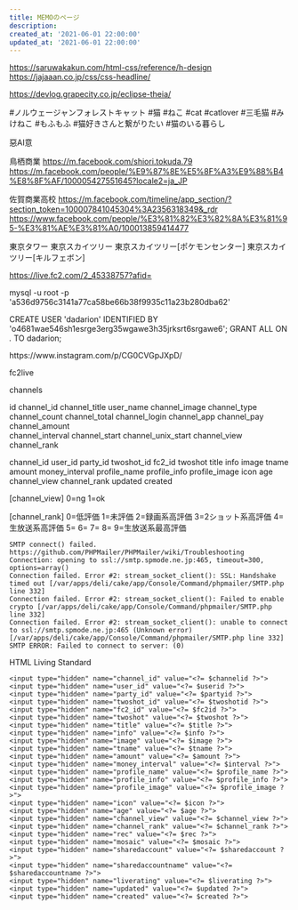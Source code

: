 ```yaml
---
title: MEMOのページ
description: 
created_at: '2021-06-01 22:00:00'
updated_at: '2021-06-01 22:00:00'
---
```


https://saruwakakun.com/html-css/reference/h-design
https://jajaaan.co.jp/css/css-headline/

https://devlog.grapecity.co.jp/eclipse-theia/

#ノルウェージャンフォレストキャット #猫 #ねこ #cat #catlover #三毛猫 #みけねこ #もふもふ #猫好きさんと繋がりたい #猫のいる暮らし

惡AI意


鳥栖商業
https://m.facebook.com/shiori.tokuda.79
https://m.facebook.com/people/%E9%87%8E%E5%8F%A3%E9%88%B4%E8%8F%AF/100005427551645?locale2=ja_JP


佐賀商業高校
https://m.facebook.com/timeline/app_section/?section_token=100007841045304%3A2356318349&_rdr
https://www.facebook.com/people/%E3%81%82%E3%82%8A%E3%81%95-%E3%81%AE%E3%81%A0/100013859414477


東京タワー
東京スカイツリー
東京スカイツリー[ポケモンセンター]
東京スカイツリー[キルフェボン]


https://live.fc2.com/2_45338757?afid=

mysql -u root -p 'a536d9756c3141a77ca58be66b38f9935c11a23b280dba62'
	
CREATE USER 'dadarion' IDENTIFIED BY 'o4681wae546sh1esrge3erg35wgawe3h35jrksrt6srgawe6';
GRANT ALL ON *.* TO dadarion;


<div>
https://www.instagram.com/p/CG0CVGpJXpD/
</div>


fc2live

channels


id
channel_id
channel_title
user_name
channel_image
channel_type
channel_count
channel_total
channel_login
channel_app
channel_pay
channel_amount	
channel_interval
channel_start
channel_unix_start
channel_view
channel_rank



channel_id
user_id
party_id
twoshot_id
fc2_id
twoshot
title
info
image
tname
amount
money_interval
profile_name
profile_info
profile_image
icon
age
channel_view
channel_rank
updated
created


[channel_view]
0=ng
1=ok

[channel_rank]
0=低評価
1=未評価
2=録画系高評価
3=2ショット系高評価
4=生放送系高評価
5=
6=
7=
8=
9=生放送系最高評価



```
SMTP connect() failed. https://github.com/PHPMailer/PHPMailer/wiki/Troubleshooting
Connection: opening to ssl://smtp.spmode.ne.jp:465, timeout=300, options=array()
Connection failed. Error #2: stream_socket_client(): SSL: Handshake timed out [/var/apps/deli/cake/app/Console/Command/phpmailer/SMTP.php line 332]
Connection failed. Error #2: stream_socket_client(): Failed to enable crypto [/var/apps/deli/cake/app/Console/Command/phpmailer/SMTP.php line 332]
Connection failed. Error #2: stream_socket_client(): unable to connect to ssl://smtp.spmode.ne.jp:465 (Unknown error) [/var/apps/deli/cake/app/Console/Command/phpmailer/SMTP.php line 332]
SMTP ERROR: Failed to connect to server: (0)
```


HTML Living Standard



```
<input type="hidden" name="channel_id" value="<?= $channelid ?>">
<input type="hidden" name="user_id" value="<?= $userid ?>">
<input type="hidden" name="party_id" value="<?= $partyid ?>">
<input type="hidden" name="twoshot_id" value="<?= $twoshotid ?>">
<input type="hidden" name="fc2_id" value="<?= $fc2id ?>">
<input type="hidden" name="twoshot" value="<?= $twoshot ?>">
<input type="hidden" name="title" value="<?= $title ?>">
<input type="hidden" name="info" value="<?= $info ?>">
<input type="hidden" name="image" value="<?= $image ?>">
<input type="hidden" name="tname" value="<?= $tname ?>">
<input type="hidden" name="amount" value="<?= $amount ?>">
<input type="hidden" name="money_interval" value="<?= $interval ?>">
<input type="hidden" name="profile_name" value="<?= $profile_name ?>">
<input type="hidden" name="profile_info" value="<?= $profile_info ?>">
<input type="hidden" name="profile_image" value="<?= $profile_image ?>">
<input type="hidden" name="icon" value="<?= $icon ?>">
<input type="hidden" name="age" value="<?= $age ?>">
<input type="hidden" name="channel_view" value="<?= $channel_view ?>">
<input type="hidden" name="channel_rank" value="<?= $channel_rank ?>">
<input type="hidden" name="rec" value="<?= $rec ?>">
<input type="hidden" name="mosaic" value="<?= $mosaic ?>">
<input type="hidden" name="sharedaccount" value="<?= $sharedaccount ?>">
<input type="hidden" name="sharedaccountname" value="<?= $sharedaccountname ?>">
<input type="hidden" name="liverating" value="<?= $liverating ?>">
<input type="hidden" name="updated" value="<?= $updated ?>">
<input type="hidden" name="created" value="<?= $created ?>">
```
